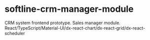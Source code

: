 # softline-crm-manager-module
CRM system frontend prototype. Sales manager module. React/TypeScript/Material-UI/dx-react-chart/dx-react-grid/dx-react-scheduler
